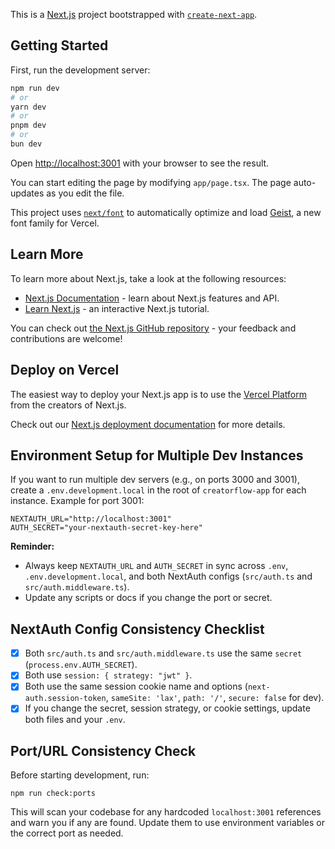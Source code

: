 This is a [Next.js](https://nextjs.org) project bootstrapped with [`create-next-app`](https://nextjs.org/docs/app/api-reference/cli/create-next-app).

## Getting Started

First, run the development server:

```bash
npm run dev
# or
yarn dev
# or
pnpm dev
# or
bun dev
```

Open [http://localhost:3001](http://localhost:3001) with your browser to see the result.

You can start editing the page by modifying `app/page.tsx`. The page auto-updates as you edit the file.

This project uses [`next/font`](https://nextjs.org/docs/app/building-your-application/optimizing/fonts) to automatically optimize and load [Geist](https://vercel.com/font), a new font family for Vercel.

## Learn More

To learn more about Next.js, take a look at the following resources:

- [Next.js Documentation](https://nextjs.org/docs) - learn about Next.js features and API.
- [Learn Next.js](https://nextjs.org/learn) - an interactive Next.js tutorial.

You can check out [the Next.js GitHub repository](https://github.com/vercel/next.js) - your feedback and contributions are welcome!

## Deploy on Vercel

The easiest way to deploy your Next.js app is to use the [Vercel Platform](https://vercel.com/new?utm_medium=default-template&filter=next.js&utm_source=create-next-app&utm_campaign=create-next-app-readme) from the creators of Next.js.

Check out our [Next.js deployment documentation](https://nextjs.org/docs/app/building-your-application/deploying) for more details.

## Environment Setup for Multiple Dev Instances

If you want to run multiple dev servers (e.g., on ports 3000 and 3001), create a `.env.development.local` in the root of `creatorflow-app` for each instance. Example for port 3001:

```
NEXTAUTH_URL="http://localhost:3001"
AUTH_SECRET="your-nextauth-secret-key-here"
```

**Reminder:**
- Always keep `NEXTAUTH_URL` and `AUTH_SECRET` in sync across `.env`, `.env.development.local`, and both NextAuth configs (`src/auth.ts` and `src/auth.middleware.ts`).
- Update any scripts or docs if you change the port or secret.

## NextAuth Config Consistency Checklist

- [x] Both `src/auth.ts` and `src/auth.middleware.ts` use the same `secret` (`process.env.AUTH_SECRET`).
- [x] Both use `session: { strategy: "jwt" }`.
- [x] Both use the same session cookie name and options (`next-auth.session-token`, `sameSite: 'lax'`, `path: '/'`, `secure: false` for dev).
- [x] If you change the secret, session strategy, or cookie settings, update both files and your `.env`.

## Port/URL Consistency Check

Before starting development, run:

```
npm run check:ports
```

This will scan your codebase for any hardcoded `localhost:3001` references and warn you if any are found. Update them to use environment variables or the correct port as needed.
